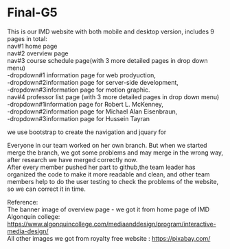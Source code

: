 # Final-G5
This is our IMD website with both mobile and desktop version, includes 9 pages in total:</br>
nav#1 home page </br>
nav#2 overview page </br>
nav#3 course schedule page(with 3 more detailed pages in drop down menu) </br>
          -dropdown#1 information page for web prodyuction, </br>
          -dropdown#2information page for server-side development, </br>
          -dropdown#3information page for motion graphic.</br>
nav#4 professor list page (with 3 more detailed pages in drop down menu) </br>
          -dropdown#1information page for Robert L. McKenney,  </br>
          -dropdown#2information page for Michael Alan Eisenbraun, </br>
          -dropdown#3information page for Hussein Tayran</br> 
          
we use bootstrap to create the navigation and jquary for 

Everyone in our team worked on her own branch. But when we started merge the branch, we got some problems and may merge in the wrong way, after research we have merged correctly now. </br>
After every member pushed her part to github,the team leader has organized the code to make it more readable and clean, and  other team members help to do the user testing to check the problems of the website, so we can correct it in time.


Reference:</br>
The banner image of overview page - we got it from home page of IMD Algonquin college: https://www.algonquincollege.com/mediaanddesign/program/interactive-media-design/ </br>
All other images we got from royalty free website : https://pixabay.com/
